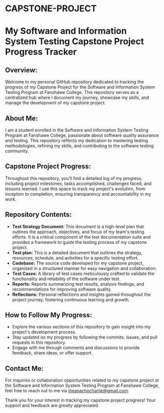 # CAPSTONE-PROJECT

# My Software and Information System Testing Capstone Project Progress Tracker

## Overview:

Welcome to my personal GitHub repository dedicated to tracking the progress of my Capstone Project for the Software and Information System Testing Program at Fanshawe College. This repository serves as a centralized hub where I document my journey, showcase my skills, and manage the development of my capstone project.

## About Me:

I am a student enrolled in the Software and Information System Testing Program at Fanshawe College, passionate about software quality assurance and testing. This repository reflects my dedication to mastering testing methodologies, refining my skills, and contributing to the software testing community.

## Capstone Project Progress:

Throughout this repository, you'll find a detailed log of my progress, including project milestones, tasks accomplished, challenges faced, and lessons learned. I use this space to track my project's evolution, from inception to completion, ensuring transparency and accountability in my work.

## Repository Contents:

- **Test Strategy Document:** This document is a high-level plan that outlines the approach, objectives, and focus of my team's testing efforts. It is a critical component of the test documentation suite and provides a framework to guide the testing process of my capstone project.
- **Test plan:** This is a detailed document that outlines the strategy, resources, schedule, and activities for a specific testing effort.
- **Codebase:** The source code developed for my capstone project, organized in a structured manner for easy navigation and collaboration.
- **Test Cases:** A library of test cases meticulously crafted to validate the functionality and reliability of the software under test.
- **Reports:** Reports summarizing test results, analysis findings, and recommendations for improving software quality.
- **Reflections:** Personal reflections and insights gained throughout the project journey, fostering continuous learning and growth.

## How to Follow My Progress:

- Explore the various sections of this repository to gain insight into my project's development process.
- Stay updated on my progress by following the commits, issues, and pull requests in this repository.
- Engage with me through comments and discussions to provide feedback, share ideas, or offer support.

## Contact Me:

For inquiries or collaboration opportunities related to my capstone project or the Software and Information System Testing Program at Fanshawe College, feel free to reach out to me via [iheanachocharlie@gmail.com](#).

Thank you for your interest in tracking my capstone project progress! Your support and feedback are greatly appreciated.
